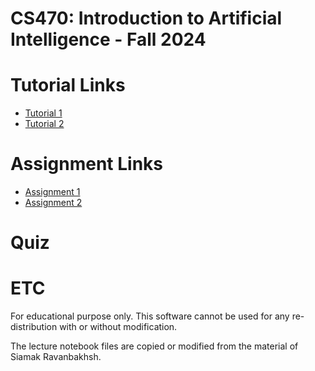 # CS470: Introduction to Artificial Intelligence - Fall 2024

# Tutorial Links
- [Tutorial 1](https://github.com/pidipidi/CS470_IAI_2024_Fall/tree/main/tutorial_1)
- [Tutorial 2](https://github.com/pidipidi/CS470_IAI_2024_Fall/tree/main/tutorial_2)

# Assignment Links
- [Assignment 1](https://github.com/pidipidi/CS470_IAI_2024_Fall/tree/main/assignment_1)
- [Assignment 2](https://github.com/pidipidi/CS470_IAI_2024_Fall/tree/main/assignment_2)

# Quiz

# ETC
For educational purpose only. This software cannot be used for any re-distribution with or without modification.

The lecture notebook files are copied or modified from the material of Siamak Ravanbakhsh. 
